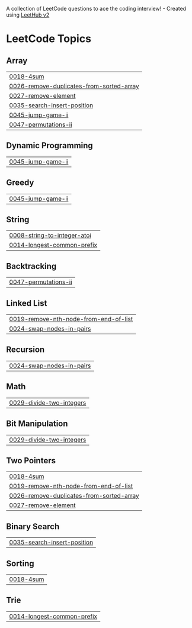 A collection of LeetCode questions to ace the coding interview! - Created using [LeetHub v2](https://github.com/arunbhardwaj/LeetHub-2.0)
<!---LeetCode Topics Start-->
# LeetCode Topics
## Array
|  |
| ------- |
| [0018-4sum](https://github.com/justlikesh/python_algorithm/tree/master/0018-4sum) |
| [0026-remove-duplicates-from-sorted-array](https://github.com/justlikesh/python_algorithm/tree/master/0026-remove-duplicates-from-sorted-array) |
| [0027-remove-element](https://github.com/justlikesh/python_algorithm/tree/master/0027-remove-element) |
| [0035-search-insert-position](https://github.com/justlikesh/python_algorithm/tree/master/0035-search-insert-position) |
| [0045-jump-game-ii](https://github.com/justlikesh/python_algorithm/tree/master/0045-jump-game-ii) |
| [0047-permutations-ii](https://github.com/justlikesh/python_algorithm/tree/master/0047-permutations-ii) |
## Dynamic Programming
|  |
| ------- |
| [0045-jump-game-ii](https://github.com/justlikesh/python_algorithm/tree/master/0045-jump-game-ii) |
## Greedy
|  |
| ------- |
| [0045-jump-game-ii](https://github.com/justlikesh/python_algorithm/tree/master/0045-jump-game-ii) |
## String
|  |
| ------- |
| [0008-string-to-integer-atoi](https://github.com/justlikesh/python_algorithm/tree/master/0008-string-to-integer-atoi) |
| [0014-longest-common-prefix](https://github.com/justlikesh/python_algorithm/tree/master/0014-longest-common-prefix) |
## Backtracking
|  |
| ------- |
| [0047-permutations-ii](https://github.com/justlikesh/python_algorithm/tree/master/0047-permutations-ii) |
## Linked List
|  |
| ------- |
| [0019-remove-nth-node-from-end-of-list](https://github.com/justlikesh/python_algorithm/tree/master/0019-remove-nth-node-from-end-of-list) |
| [0024-swap-nodes-in-pairs](https://github.com/justlikesh/python_algorithm/tree/master/0024-swap-nodes-in-pairs) |
## Recursion
|  |
| ------- |
| [0024-swap-nodes-in-pairs](https://github.com/justlikesh/python_algorithm/tree/master/0024-swap-nodes-in-pairs) |
## Math
|  |
| ------- |
| [0029-divide-two-integers](https://github.com/justlikesh/python_algorithm/tree/master/0029-divide-two-integers) |
## Bit Manipulation
|  |
| ------- |
| [0029-divide-two-integers](https://github.com/justlikesh/python_algorithm/tree/master/0029-divide-two-integers) |
## Two Pointers
|  |
| ------- |
| [0018-4sum](https://github.com/justlikesh/python_algorithm/tree/master/0018-4sum) |
| [0019-remove-nth-node-from-end-of-list](https://github.com/justlikesh/python_algorithm/tree/master/0019-remove-nth-node-from-end-of-list) |
| [0026-remove-duplicates-from-sorted-array](https://github.com/justlikesh/python_algorithm/tree/master/0026-remove-duplicates-from-sorted-array) |
| [0027-remove-element](https://github.com/justlikesh/python_algorithm/tree/master/0027-remove-element) |
## Binary Search
|  |
| ------- |
| [0035-search-insert-position](https://github.com/justlikesh/python_algorithm/tree/master/0035-search-insert-position) |
## Sorting
|  |
| ------- |
| [0018-4sum](https://github.com/justlikesh/python_algorithm/tree/master/0018-4sum) |
## Trie
|  |
| ------- |
| [0014-longest-common-prefix](https://github.com/justlikesh/python_algorithm/tree/master/0014-longest-common-prefix) |
<!---LeetCode Topics End-->